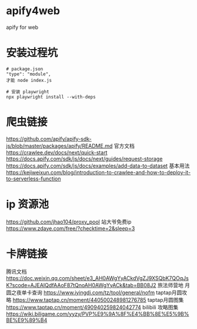 # apify4web
apify for web

# 安装过程坑
```
# package.json
"type": "module",
才能 node index.js
```

```
# 安装 playwright
npx playwright install --with-deps
```

# 爬虫链接
https://github.com/apify/apify-sdk-js/blob/master/packages/apify/README.md
官方文档
https://crawlee.dev/docs/next/quick-start
https://docs.apify.com/sdk/js/docs/next/guides/request-storage
https://docs.apify.com/sdk/js/docs/examples/add-data-to-dataset
基本用法
https://kejiweixun.com/blog/introduction-to-crawlee-and-how-to-deploy-it-to-serverless-function

# ip 资源池
https://github.com/jhao104/proxy_pool
站大爷免费ip
https://www.zdaye.com/free/?checktime=2&sleep=3

# 卡牌链接
腾讯文档
https://doc.weixin.qq.com/sheet/e3_AH0AWgYyACkdVgZJ9XSQbK7QOqJsK?scode=AJEAIQdfAAoF87tQnoAH0AWgYyACk&tab=BB08J2
旅法师营地 月圆之夜单卡查询
https://www.iyingdi.com/tz/tool/general/nofm
taptap月圆攻略
https://www.taptap.cn/moment/440500248981276785
taptap月圆图集
https://www.taptap.cn/moment/490940259824042774
bilibili 攻略图集
https://wiki.biligame.com/yyzy/PVP%E9%9A%8F%E4%BB%8E%E5%9B%BE%E9%89%B4